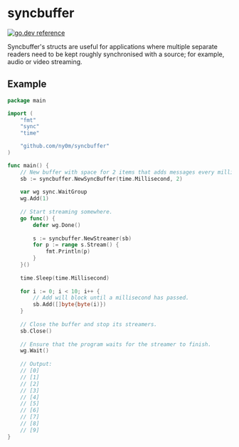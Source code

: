 # syncbuffer

[![go.dev reference](https://img.shields.io/badge/go.dev-reference-007d9c?logo=go&logoColor=white&style=flat-square)](https://pkg.go.dev/github.com/ny0m/syncbuffer/)

Syncbuffer's structs are useful for applications where multiple separate readers need to 
be kept roughly synchronised with a source; for example, audio or video streaming.

## Example
```go
package main

import (
    "fmt"
    "sync"
    "time"

    "github.com/ny0m/syncbuffer"
)

func main() {
    // New buffer with space for 2 items that adds messages every millisecond.
    sb := syncbuffer.NewSyncBuffer(time.Millisecond, 2)
    
    var wg sync.WaitGroup
    wg.Add(1)
    
    // Start streaming somewhere.
    go func() {
        defer wg.Done()
    
        s := syncbuffer.NewStreamer(sb)
        for p := range s.Stream() {
            fmt.Println(p)
        }
    }()
    
    time.Sleep(time.Millisecond)
    
    for i := 0; i < 10; i++ {
        // Add will block until a millisecond has passed.
        sb.Add([]byte{byte(i)})
    }
    
    // Close the buffer and stop its streamers.
    sb.Close()
    
    // Ensure that the program waits for the streamer to finish.
    wg.Wait()
    
    // Output:
    // [0]
    // [1]
    // [2]
    // [3]
    // [4]
    // [5]
    // [6]
    // [7]
    // [8]
    // [9]
}
```
